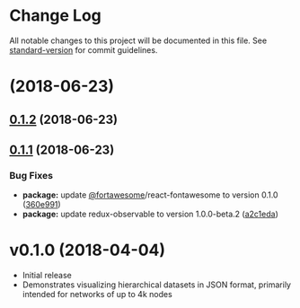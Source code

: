 # Change Log

All notable changes to this project will be documented in this file. See [standard-version](https://github.com/conventional-changelog/standard-version) for commit guidelines.

<a name=""></a>
# [](https://github.com/CyberReboot/CRviz/compare/v0.1.2...v) (2018-06-23)



<a name="0.1.2"></a>
## [0.1.2](https://github.com/CyberReboot/CRviz/compare/v0.1.1...v0.1.2) (2018-06-23)



<a name="0.1.1"></a>
## [0.1.1](https://github.com/CyberReboot/CRviz/compare/v0.1.0...v0.1.1) (2018-06-23)


### Bug Fixes

* **package:** update [@fortawesome](https://github.com/fortawesome)/react-fontawesome to version 0.1.0 ([360e991](https://github.com/CyberReboot/CRviz/commit/360e991))
* **package:** update redux-observable to version 1.0.0-beta.2 ([a2c1eda](https://github.com/CyberReboot/CRviz/commit/a2c1eda))



# v0.1.0 (2018-04-04)

 - Initial release
 - Demonstrates visualizing hierarchical datasets in JSON format, primarily intended for networks of up to 4k nodes
